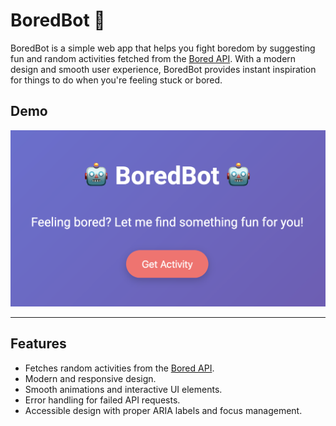 # BoredBot 🤖

BoredBot is a simple web app that helps you fight boredom by suggesting fun and random activities fetched from the [Bored API](https://www.boredapi.com/). With a modern design and smooth user experience, BoredBot provides instant inspiration for things to do when you're feeling stuck or bored.

## Demo

![BoredBot Screenshot](https://raw.githubusercontent.com/GregoireGeoffroy/BoredBot/main/boredbot-screenshot.png)

---

## Features

- Fetches random activities from the [Bored API](https://www.boredapi.com/).
- Modern and responsive design.
- Smooth animations and interactive UI elements.
- Error handling for failed API requests.
- Accessible design with proper ARIA labels and focus management.
